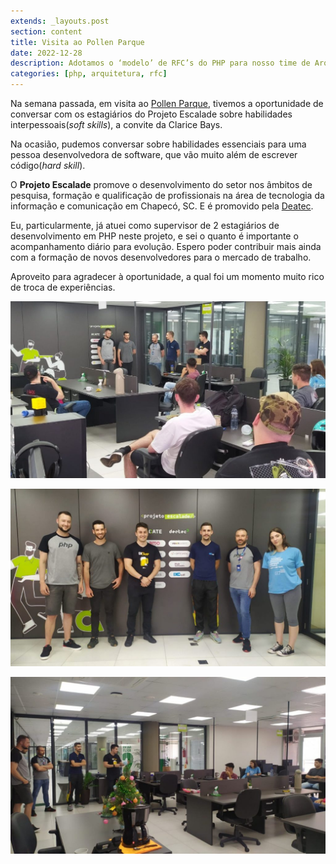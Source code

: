 ```yaml
---
extends: _layouts.post
section: content
title: Visita ao Pollen Parque
date: 2022-12-28
description: Adotamos o ‘modelo’ de RFC’s do PHP para nosso time de Arquitetura
categories: [php, arquitetura, rfc]
---
```


Na semana passada, em visita ao [Pollen Parque](https://br.linkedin.com/company/pollenparque), tivemos a oportunidade de conversar com os estagiários do Projeto Escalade sobre habilidades interpessoais(_soft skills_), a convite da Clarice Bays.

Na ocasião, pudemos conversar sobre habilidades essenciais para uma pessoa desenvolvedora de software, que vão muito além de escrever código(_hard skill_).

O **Projeto Escalade** promove o desenvolvimento do setor nos âmbitos de pesquisa, formação e qualificação de profissionais na área de tecnologia da informação e comunicação em Chapecó, SC. E é promovido pela [Deatec](https://www.linkedin.com/company/deatec/).

Eu, particularmente, já atuei como supervisor de 2 estagiários de desenvolvimento em PHP neste projeto, e sei o quanto é importante o acompanhamento diário para evolução. Espero poder contribuir mais ainda com a formação de novos desenvolvedores para o mercado de trabalho.

Aproveito para agradecer à oportunidade, a qual foi um momento muito rico de troca de experiências.

![Conversa com os estagiários](../assets/images/blog/pollen_parque_1.png)

![Gustavo, André, Eu, Matheus, Franklin e Isabel](../assets/images/blog/pollen_parque_2.png)

![Conversa com os estagiários](../assets/images/blog/pollen_parque_3.png)